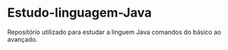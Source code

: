 # Estudo-linguagem-Java
Repositório utilizado para estudar a linguem Java comandos do básico ao avançado.
